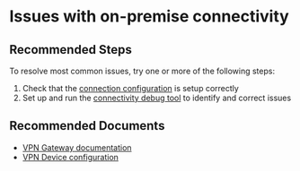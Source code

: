 <properties
    pageTitle="Issues with on-premise connectivity"
    description="Issues with on-premise connectivity"
    service="microsoft.network"
    resource="virtualnetworkgateways"
    authors="kasparks"
    authoralias="kasparks"
    displayOrder="13"
    selfHelpType="resource"
    supportTopicIds=""
    resourceTags=""
    productPesIds=""
    cloudEnvironments="MoonCake"
/>

# Issues with on-premise connectivity

## **Recommended Steps**

To resolve most common issues, try one or more of the following steps:

1. Check that the [connection configuration](data-blade:Microsoft_Azure_Network.ConnectionInfoBlade) is setup correctly
2. Set up and run the [connectivity debug tool](https://github.com/Azure/NetworkMonitoring/tree/master/AzureCT#azure-connectivity-toolkit-azurect) to identify and correct issues

## **Recommended Documents**

* [VPN Gateway documentation](https://docs.azure.cn/vpn-gateway/)<br>
* [VPN Device configuration](https://docs.azure.cn/vpn-gateway/vpn-gateway-about-vpn-devices/)
